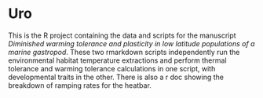 # Uro
This is the R project containing the data and scripts for the manuscript *Diminished warming tolerance and plasticity in low latitude populations of a marine gastropod*. These two rmarkdown scripts independently run the environmental habitat temperature extractions and perform thermal tolerance and warming tolerance calculations in one script, with developmental traits in the other. There is also a r doc showing the breakdown of ramping rates for the heatbar. 
